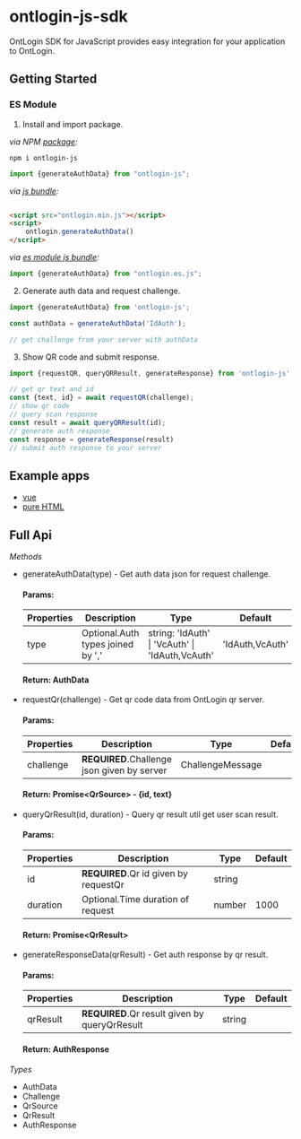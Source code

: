 # ontlogin-js-sdk

OntLogin SDK for JavaScript provides easy integration for your application to OntLogin.

## Getting Started

### ES Module

1. Install and import package.

*via NPM [package](https://npmjs.com/package/ontlogin-js):*

```
npm i ontlogin-js
```

```js
import {generateAuthData} from "ontlogin-js";
```

*via [js bundle](./dist/ontlogin.min.js):*

```html

<script src="ontlogin.min.js"></script>
<script>
    ontlogin.generateAuthData()
</script>
```

*via [es module js bundle](./dist/ontlogin.es.js):*

```js
import {generateAuthData} from "ontlogin.es.js";
```

2. Generate auth data and request challenge.

```js
import {generateAuthData} from 'ontlogin-js';

const authData = generateAuthData('IdAuth');

// get challenge from your server with authData
```

3. Show QR code and submit response.

```js
import {requestQR, queryQRResult, generateResponse} from 'ontlogin-js';

// get qr text and id
const {text, id} = await requestQR(challenge);
// show qr code
// query scan response
const result = await queryQRResult(id);
// generate auth response
const response = generateResponse(result)
// submit auth response to your server
```

## Example apps

- [vue](./example/vue-demo)
- [pure HTML](./example/html-demo)

## Full Api

*Methods*

- generateAuthData(type) - Get auth data json for request challenge.
  #### Params:

  | Properties | Description                       | Type                                            | Default         |
  | ---------- | --------------------------------- | ----------------------------------------------- | --------------- |
  | type       | Optional.Auth types joined by ',' | string: 'IdAuth' \| 'VcAuth' \| 'IdAuth,VcAuth' | 'IdAuth,VcAuth' |

  #### Return: AuthData

- requestQr(challenge) - Get qr code data from OntLogin qr server.
  #### Params:

  | Properties | Description                                 | Type             | Default |
  | ---------- | ------------------------------------------- | ---------------- | ------- |
  | challenge  | **REQUIRED**.Challenge json given by server | ChallengeMessage |         |

  #### Return: Promise\<QrSource\> - {id, text}

- queryQrResult(id, duration) - Query qr result util get user scan result.
  #### Params:

  | Properties | Description                           | Type   | Default |
  | ---------- | ------------------------------------- | ------ | ------- |
  | id         | **REQUIRED**.Qr id given by requestQr | string |         |
  | duration   | Optional.Time duration of request     | number | 1000    |

  #### Return: Promise\<QrResult\>

- generateResponseData(qrResult) - Get auth response by qr result.
  #### Params:

  | Properties | Description                                   | Type   | Default |
  | ---------- | --------------------------------------------- | ------ | ------- |
  | qrResult   | **REQUIRED**.Qr result given by queryQrResult | string |         |

  #### Return: AuthResponse

*Types*

- AuthData
- Challenge
- QrSource
- QrResult
- AuthResponse
